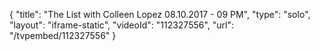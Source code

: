 {
    "title": "The List with Colleen Lopez 08.10.2017 - 09 PM",
    "type": "solo",
    "layout": "iframe-static",
    "videoId": "112327556",
    "url": "\/tvpembed\/112327556"
}